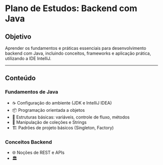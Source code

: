 # Plano de Estudos: Backend com Java

## Objetivo
Aprender os fundamentos e práticas essenciais para desenvolvimento backend com Java, incluindo conceitos, frameworks e aplicação prática, utilizando a IDE IntelliJ.

---

## Conteúdo

### Fundamentos de Java
- ☕ Configuração do ambiente (JDK e IntelliJ IDEA)
- 📦 Programação orientada a objetos
- 🔄 Estruturas básicas: variáveis, controle de fluxo, métodos
- 🧰 Manipulação de coleções e Strings
- 🏗️ Padrões de projeto básicos (Singleton, Factory)

### Conceitos Backend
- 🌐 Noções de REST e APIs
- 🏛
